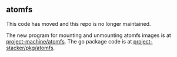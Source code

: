 ## atomfs

This code has moved and this repo is no longer maintained.

The new program for mounting and unmounting atomfs images is at
[project-machine/atomfs](https://github.com/project-machine/atomfs).
The go package code is at
[project-stacker/pkg/atomfs](https://github.com/project-stacker/stacker/tree/main/pkg/atomfs).
